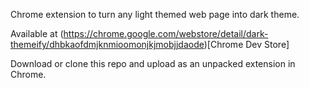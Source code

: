 Chrome extension to turn any light themed web page into dark theme. 

Available at (https://chrome.google.com/webstore/detail/dark-themeify/dhbkaofdmjknmioomonjkjmobjjdaode)[Chrome Dev Store]

Download or clone this repo and upload as an unpacked extension in Chrome.
